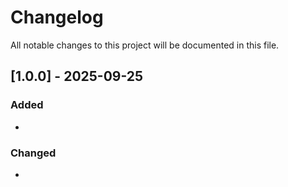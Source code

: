 # Changelog

All notable changes to this project will be documented in this file.

## [1.0.0] - 2025-09-25

### Added

- 


### Changed

- 
